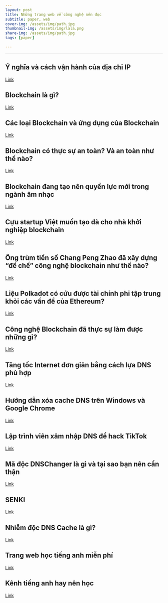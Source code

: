 ```yaml
---
layout: post
title: Những trang web về công nghệ nên đọc
subtitle: paper, web
cover-img: /assets/img/path.jpg
thumbnail-img: /assets/img/lala.png
share-img: /assets/img/path.jpg
tags: [paper]

---
```



<style TYPE="text/css">
code.has-jax {font: inherit; font-size: 100%; background: inherit; border: inherit;}
</style>
<script type="text/x-mathjax-config">
MathJax.Hub.Config({
    tex2jax: {
        inlineMath: [['$','$'], ['\\(','\\)']],
        skipTags: ['script', 'noscript', 'style', 'textarea', 'pre'] // removed 'code' entry
    }
});
MathJax.Hub.Queue(function() {
    var all = MathJax.Hub.getAllJax(), i;
    for(i = 0; i < all.length; i += 1) {
        all[i].SourceElement().parentNode.className += ' has-jax';
    }
});
</script>
<script type="text/javascript" src="https://cdnjs.cloudflare.com/ajax/libs/mathjax/2.7.4/MathJax.js?config=TeX-AMS_HTML-full"></script>

----------------

## Ý nghĩa và cách vận hành của địa chỉ IP

[Link](https://vnreview.vn/thread-old/y-nghia-va-cach-van-hanh-cua-dia-chi-ip.2412275)

## Blockchain là gì?

[Link](https://vnreview.vn/thread-old/blockchain-la-gi.2831464)

## Các loại Blockchain và ứng dụng của Blockchain

[Link](https://vnreview.vn/thread-old/cac-loai-blockchain-va-ung-dung-cua-blockchain.2832911)

## Blockchain có thực sự an toàn? Và an toàn như thế nào?

[Link](https://vnreview.vn/thread-old/blockchain-co-thuc-su-an-toan-va-an-toan-nhu-the-nao.2475759)

## Blockchain đang tạo nên quyền lực mới trong ngành âm nhạc

[Link](https://vnreview.vn/thread-old/blockchain-dang-tao-nen-quyen-luc-moi-trong-nganh-am-nhac.3496256)

## Cựu startup Việt muốn tạo đà cho nhà khởi nghiệp blockchain

[Link](https://vnreview.vn/thread/cuu-startup-viet-muon-tao-da-cho-nha-khoi-nghiep-blockchain.562949953437591)

## Ông trùm tiền số Chang Peng Zhao đã xây dựng “đế chế” công nghệ blockchain như thế nào?

[Link](https://vnreview.vn/thread-old/ong-trum-tien-so-chang-peng-zhao-da-xay-dung-de-che-cong-nghe-blockchain-nhu-the-nao.3486400)

## Liệu Polkadot có cứu được tài chính phi tập trung khỏi các vấn đề của Ethereum?

[Link](https://vnreview.vn/thread/lieu-polkadot-co-cuu-duoc-tai-chinh-phi-tap-trung-khoi-cac-van-de-cua-ethereum.492581209261576)

## Công nghệ Blockchain đã thực sự làm được những gì?

[Link](https://vnreview.vn/thread-old/cong-nghe-blockchain-da-thuc-su-lam-duoc-nhung-gi.2969324)

## Tăng tốc Internet đơn giản bằng cách lựa DNS phù hợp 

[Link](https://vnreview.vn/thread-old/tang-toc-internet-don-gian-bang-cach-lua-dns-phu-hop.1979353)

## Hướng dẫn xóa cache DNS trên Windows và Google Chrome

[Link](https://vnreview.vn/thread-old/huong-dan-xoa-cache-dns-tren-windows-va-google-chrome.2290074)

## Lập trình viên xâm nhập DNS để hack TikTok

[Link](https://vnreview.vn/thread-old/lap-trinh-vien-xam-nhap-dns-de-hack-tiktok.3128912)

## Mã độc DNSChanger là gì và tại sao bạn nên cẩn thận

[Link](https://vnreview.vn/thread-old/ma-doc-dnschanger-la-gi-va-tai-sao-ban-nen-can-than.213135)

## SENKI 

[Link](https://www.senki.org/)

## Nhiễm độc DNS Cache là gì?

[Link](https://vnreview.vn/thread-old/nhiem-docdns-cache-la-gi.522020)

## Trang web học tiếng anh miễn phí

[Link](https://tikibook.com/trang-web-hoc-tieng-anh-toeic-mien-phi-pr18811.html)

## Kênh tiếng anh hay nên học

[Link](https://www.studytienganh.vn/category/62)










